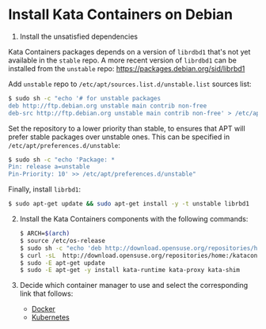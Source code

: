 # Install Kata Containers on Debian

1. Install the unsatisfied dependencies

  Kata Containers packages depends on a version of `librdbd1` that's not yet available in the `stable` repo.
  A more recent version of `librdbd1` can be installed from the `unstable` repo: https://packages.debian.org/sid/librbd1

  Add `unstable` repo to `/etc/apt/sources.list.d/unstable.list` sources list:
  
  ```bash
  $ sudo sh -c "echo '# for unstable packages
  deb http://ftp.debian.org unstable main contrib non-free
  deb-src http://ftp.debian.org unstable main contrib non-free' > /etc/apt/sources.list.d/unstable.list"
  ```
  
  Set the repository to a lower priority than stable, to ensures that APT will prefer stable packages over unstable ones. This can be specified in `/etc/apt/preferences.d/unstable`:
  
  ```bash
  $ sudo sh -c "echo 'Package: *
  Pin: release a=unstable
  Pin-Priority: 10' >> /etc/apt/preferences.d/unstable"
  ```

  Finally, install `librbd1`:

  ```bash 
  $ sudo apt-get update && sudo apt-get install -y -t unstable librbd1
  ```

2. Install the Kata Containers components with the following commands:

   ```bash
   $ ARCH=$(arch)
   $ source /etc/os-release
   $ sudo sh -c "echo 'deb http://download.opensuse.org/repositories/home:/katacontainers:/releases:/${ARCH}:/master/Debian_9/$(lsb_release -rs)/ /' > /etc/apt/sources.list.d/kata-containers.list"
   $ curl -sL  http://download.opensuse.org/repositories/home:/katacontainers:/releases:/${ARCH}:/master/Debian_9/$(lsb_release -rs)/Release.key | sudo apt-key add -
   $ sudo -E apt-get update
   $ sudo -E apt-get -y install kata-runtime kata-proxy kata-shim
   ```

3. Decide which container manager to use and select the corresponding link that follows:

   - [Docker](docker/ubuntu-docker-install.md)
   - [Kubernetes](https://github.com/kata-containers/documentation/blob/master/Developer-Guide.md#run-kata-containers-with-kubernetes)
